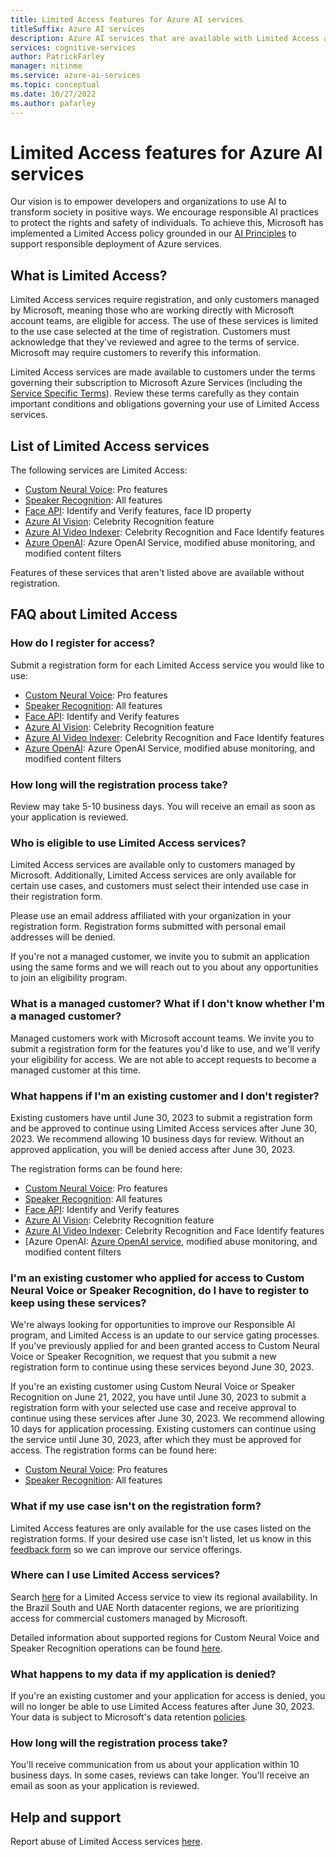 ```yaml
---
title: Limited Access features for Azure AI services
titleSuffix: Azure AI services
description: Azure AI services that are available with Limited Access are described below.
services: cognitive-services
author: PatrickFarley
manager: nitinme
ms.service: azure-ai-services
ms.topic: conceptual
ms.date: 10/27/2022
ms.author: pafarley
---
```


# Limited Access features for Azure AI services

Our vision is to empower developers and organizations to use AI to transform society in positive ways. We encourage responsible AI practices to protect the rights and safety of individuals. To achieve this, Microsoft has implemented a Limited Access policy grounded in our [AI Principles](https://www.microsoft.com/ai/responsible-ai) to support responsible deployment of Azure services. 

## What is Limited Access? 

Limited Access services require registration, and only customers managed by Microsoft, meaning those who are working directly with Microsoft account teams, are eligible for access. The use of these services is limited to the use case selected at the time of registration. Customers must acknowledge that they've reviewed and agree to the terms of service. Microsoft may require customers to reverify this information. 

Limited Access services are made available to customers under the terms governing their subscription to Microsoft Azure Services (including the [Service Specific Terms](https://go.microsoft.com/fwlink/?linkid=2018760)). Review these terms carefully as they contain important conditions and obligations governing your use of Limited Access services. 

## List of Limited Access services 

The following services are Limited Access: 

- [Custom Neural Voice](/legal/cognitive-services/speech-service/custom-neural-voice/limited-access-custom-neural-voice?context=/azure/ai-services/speech-service/context/context): Pro features 
- [Speaker Recognition](/legal/cognitive-services/speech-service/speaker-recognition/limited-access-speaker-recognition?context=/azure/ai-services/speech-service/context/context): All features 
- [Face API](/legal/cognitive-services/computer-vision/limited-access-identity?context=/azure/ai-services/computer-vision/context/context): Identify and Verify features, face ID property
- [Azure AI Vision](/legal/cognitive-services/computer-vision/limited-access?context=/azure/ai-services/computer-vision/context/context): Celebrity Recognition feature 
- [Azure AI Video Indexer](../azure-video-indexer/limited-access-features.md): Celebrity Recognition and Face Identify features
- [Azure OpenAI](/legal/cognitive-services/openai/limited-access): Azure OpenAI Service, modified abuse monitoring, and modified content filters

Features of these services that aren't listed above are available without registration. 

## FAQ about Limited Access 

### How do I register for access? 

Submit a registration form for each Limited Access service you would like to use: 

- [Custom Neural Voice](https://aka.ms/customneural): Pro features 
- [Speaker Recognition](https://aka.ms/azure-speaker-recognition): All features 
- [Face API](https://aka.ms/facerecognition): Identify and Verify features
- [Azure AI Vision](https://aka.ms/facerecognition): Celebrity Recognition feature 
- [Azure AI Video Indexer](https://aka.ms/facerecognition): Celebrity Recognition and Face Identify features 
- [Azure OpenAI](/legal/cognitive-services/openai/limited-access): Azure OpenAI Service, modified abuse monitoring, and modified content filters 

### How long will the registration process take? 

Review may take 5-10 business days. You will receive an email as soon as your application is reviewed. 

### Who is eligible to use Limited Access services? 

Limited Access services are available only to customers managed by Microsoft. Additionally, Limited Access services are only available for certain use cases, and customers must select their intended use case in their registration form.  

Please use an email address affiliated with your organization in your registration form. Registration forms submitted with personal email addresses will be denied. 

If you're not a managed customer, we invite you to submit an application using the same forms and we will reach out to you about any opportunities to join an eligibility program. 

### What is a managed customer? What if I don't know whether I'm a managed customer? 

Managed customers work with Microsoft account teams. We invite you to submit a registration form for the features you'd like to use, and we'll verify your eligibility for access. We are not able to accept requests to become a managed customer at this time.

### What happens if I'm an existing customer and I don't register? 

Existing customers have until June 30, 2023 to submit a registration form and be approved to continue using Limited Access services after June 30, 2023. We recommend allowing 10 business days for review. Without an approved application, you will be denied access after June 30, 2023.  

The registration forms can be found here: 

- [Custom Neural Voice](https://aka.ms/customneural): Pro features 
- [Speaker Recognition](https://aka.ms/azure-speaker-recognition): All features 
- [Face API](https://aka.ms/facerecognition): Identify and Verify features
- [Azure AI Vision](https://aka.ms/facerecognition): Celebrity Recognition feature 
- [Azure AI Video Indexer](https://aka.ms/facerecognition): Celebrity Recognition and Face Identify features
- [Azure OpenAI: [Azure OpenAI service](https://customervoice.microsoft.com/Pages/ResponsePage.aspx?id=v4j5cvGGr0GRqy180BHbR7en2Ais5pxKtso_Pz4b1_xUOFA5Qk1UWDRBMjg0WFhPMkIzTzhKQ1dWNyQlQCN0PWcu), modified abuse monitoring, and modified content filters

### I'm an existing customer who applied for access to Custom Neural Voice or Speaker Recognition, do I have to register to keep using these services? 

We're always looking for opportunities to improve our Responsible AI program, and Limited Access is an update to our service gating processes. If you've previously applied for and been granted access to Custom Neural Voice or Speaker Recognition, we request that you submit a new registration form to continue using these services beyond June 30, 2023. 

If you're an existing customer using Custom Neural Voice or Speaker Recognition on June 21, 2022, you have until June 30, 2023 to submit a registration form with your selected use case and receive approval to continue using these services after June 30, 2023. We recommend allowing 10 days for application processing. Existing customers can continue using the service until June 30, 2023, after which they must be approved for access. The registration forms can be found here: 

- [Custom Neural Voice](https://aka.ms/customneural): Pro features 
- [Speaker Recognition](https://aka.ms/azure-speaker-recognition): All features 

### What if my use case isn't on the registration form? 

Limited Access features are only available for the use cases listed on the registration forms. If your desired use case isn't listed, let us know in this [feedback form](https://aka.ms/CogSvcsLimitedAccessFeedback) so we can improve our service offerings. 

### Where can I use Limited Access services? 

Search [here](https://azure.microsoft.com/global-infrastructure/services/) for a Limited Access service to view its regional availability. In the Brazil South and UAE North datacenter regions, we are prioritizing access for commercial customers managed by Microsoft. 

Detailed information about supported regions for Custom Neural Voice and Speaker Recognition operations can be found [here](./speech-service/regions.md). 

### What happens to my data if my application is denied? 

If you're an existing customer and your application for access is denied, you will no longer be able to use Limited Access features after June 30, 2023. Your data is subject to Microsoft's data retention [policies](https://www.microsoft.com/trust-center/privacy/data-management#:~:text=If%20you%20terminate%20a%20cloud,data%20or%20renew%20your%20subscription.). 

### How long will the registration process take?

You'll receive communication from us about your application within 10 business days. In some cases, reviews can take longer. You'll receive an email as soon as your application is reviewed.

## Help and support 

Report abuse of Limited Access services [here](https://aka.ms/reportabuse).
